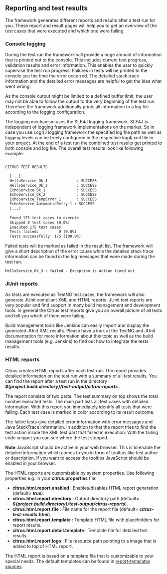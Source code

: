 ## Reporting and test results

The framework generates different reports and results after a test run for you. These report and result pages will help you to get an overview of the test cases that were executed and which one were failing.

### Console logging

During the test run the framework will provide a huge amount of information that is printed out to the console. This includes current test progress, validation results and error information. This enables the user to quickly supervise the test run progress. Failures in tests will be printed to the console just the time the error occurred. The detailed stack trace information and the detailed error messages are helpful to get the idea what went wrong.

As the console output might be limited to a defined buffer limit, the user may not be able to follow the output to the very beginning of the test run. Therefore the framework additionally prints all information to a log file according to the logging configuration.

The logging mechanism uses the SLF4J logging framework. SLF4J is independent of logging framework implementations on the market. So in case you use Log4J logging framework the specified log file path as well as logging levels can be freely configured in the respective log4j.xml file in your project. At the end of a test run the combined test results get printed to both console and log file. The overall test results look like following example:

```xml

CITRUS TEST RESULTS

  [...]
  HelloService_Ok_1             : SUCCESS
  HelloService_Ok_2             : SUCCESS
  EchoService_Ok_1              : SUCCESS
  EchoService_Ok_2              : SUCCESS
  EchoService_TempError_1       : SUCCESS
  EchoService_AutomaticRetry_1 : SUCCESS
  [...]
  
  Found 175 test cases to execute
  Skipped 0 test cases (0.0%)
  Executed 175 test cases
  Tests failed:         0 (0.0%)
  Tests successfully: 175 (100.0%)
```

Failed tests will be marked as failed in the result list. The framework will give a short description of the error cause while the detailed stack trace information can be found in the log messages that were made during the test run.

```xml
HelloService_Ok_3 : failed - Exception is Action timed out
```

### JUnit reports

As tests are executed as TestNG test cases, the framework will also generate JUnit compliant XML and HTML reports. JUnit test reports are very popular and find support in many build management and development tools. In general the Citrus test reports give you an overall picture of all tests and tell you which of them were failing.

Build management tools like Jenkins can easily import and display the generated JUnit XML results. Please have a look at the TestNG and JUnit documentation for more information about this topic as well as the build management tools (e.g. Jenkins) to find out how to integrate the tests results.

### HTML reports

Citrus creates HTML reports after each test run. The report provides detailed information on the test run with a summary of all test results. You can find the report after a test run in the directory ***${project.build.directory}/test-output/citrus-reports*** .

The report consists of two parts. The test summary on top shows the total number executed tests. The main part lists all test cases with detailed information. With this report you immediately identify all tests that were failing. Each test case is marked in color according to its result outcome.

The failed tests give detailed error information with error messages and Java StackTrace information. In addition to that the report tries to find the test action inside the XML test part that failed in execution. With the failing code snippet you can see where the test stopped.

**Note**
JavaScript should be active in your web browser. This is to enable the detailed information which comes to you in form of tooltips like test author or description. If you want to access the tooltips JavaScript should be enabled in your browser.

The HTML reports are customizable by system properties. Use following properties e.g. in your **citrus.properties** file:

*  **citrus.html.report.enabled** : Enables/disables HTML report generation (default= ***true***).
*  **citrus.html.report.directory** : Output directory path (default= ***${project.build.directory}/test-output/citrus-reports***).
*  **citrus.html.report.file** : File name for the report file (default= ***citrus-test-results.html***).
*  **citrus.html.report.template** : Template HTML file with placeholders for report results.
*  **citrus.html.report.detail.template** : Template file for detailed test results.
*  **citrus.html.report.logo** : File resource path pointing to a image that is added to top of HTML report.

The HTML report is based on a template file that is customizable to your special needs. The default templates can be found in [report-templates sources](https://github.com/christophd/citrus/tree/master/modules/citrus-core/src/main/resources/com/consol/citrus/report).

